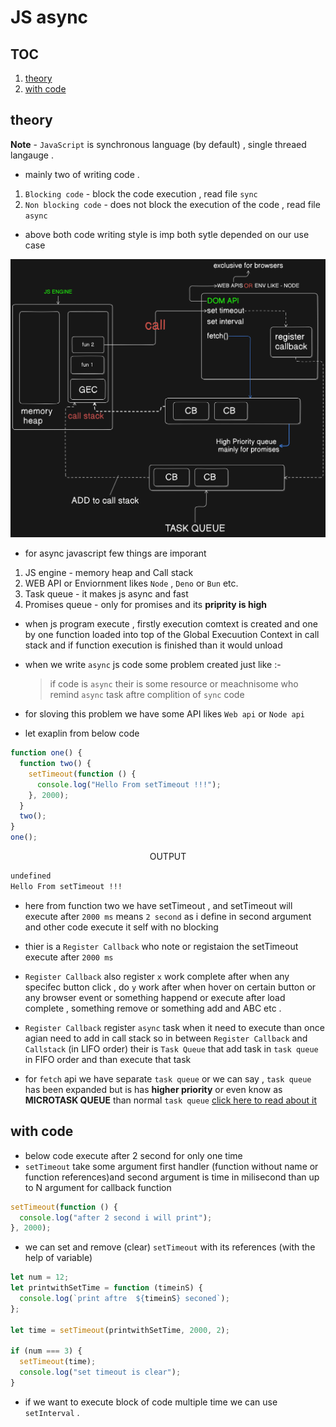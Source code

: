 # JS async

## TOC

1. [theory](#theory)
2. [with code](#with-code)

## theory

**Note** - `JavaScript` is synchronous language (by default) , single threaed langauge .

- mainly two of writing code .

1. `Blocking code` - block the code execution , read file `sync`
2. `Non blocking code` - does not block the execution of the code , read file `async`

- above both code writing style is imp both sytle depended on our use case

![Event Loop](./images/event-loop.png)

- for async javascript few things are imporant

1. JS engine - memory heap and Call stack
2. WEB API or Enviornment likes `Node` , `Deno` or `Bun` etc.
3. Task queue - it makes js async and fast
4. Promises queue - only for promises and its **priprity is high**

- when js program execute , firstly execution comtext is created and one by one function loaded into top of the Global Execuution Context in call stack and if function execution is finished than it would unload
- when we write `async` js code some problem created just like :-

  > if code is `async` their is some resource or meachnisome who remind `async` task aftre complition of `sync` code

- for sloving this problem we have some API likes `Web api` or `Node api`
- let exaplin from below code

```js
function one() {
  function two() {
    setTimeout(function () {
      console.log("Hello From setTimeout !!!");
    }, 2000);
  }
  two();
}
one();
```

<p style="text-align: center;"> OUTPUT </p>

```txt
undefined
Hello From setTimeout !!!
```

- here from function two we have setTimeout , and setTimeout will execute after `2000 ms` means `2 second` as i define in second argument and other code execute it self with no blocking

- thier is a `Register Callback` who note or registaion the setTimeout execute after `2000 ms`

- `Register Callback` also register `x` work complete after when any specifec button click , do `y` work after when hover on certain button or any browser event or something happend or execute after load complete , something remove or something add and ABC etc .

- `Register Callback` register `async` task when it need to execute than once agian need to add in call stack so in between `Register Callback` and `Callstack` (in LIFO order) their is `Task Queue` that add task in `task queue` in FIFO order and than execute that task

- for `fetch` api we have separate `task queue` or we can say , `task queue` has been expanded but is has **higher priority** or even know as **MICROTASK QUEUE** than normal `task queue` [click here to read about it](\05-api-promises.md)

## with code

- below code execute after 2 second for only one time
- `setTimeout` take some argument first handler (function without name or function references)and second argument is time in milisecond than up to N argument for callback function

```js
setTimeout(function () {
  console.log("after 2 second i will print");
}, 2000);
```

- we can set and remove (clear) `setTimeout` with its references (with the help of variable)

```js
let num = 12;
let printwithSetTime = function (timeinS) {
  console.log(`print aftre  ${timeinS} seconed`);
};

let time = setTimeout(printwithSetTime, 2000, 2);

if (num === 3) {
  setTimeout(time);
  console.log("set timeout is clear");
}
```

- if we want to execute block of code multiple time we can use `setInterval` .

